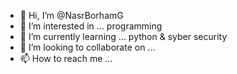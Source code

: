 - 👋 Hi, I’m @NasrBorhamG
- 👀 I’m interested in ... programming
- 🌱 I’m currently learning ... python & syber security
- 💞️ I’m looking to collaborate on ...
- 📫 How to reach me ...

<!---
NasrBorhamG/NasrBorhamG is a ✨ special ✨ repository because its `README.md` (this file) appears on your GitHub profile.
You can click the Preview link to take a look at your changes.
--->
